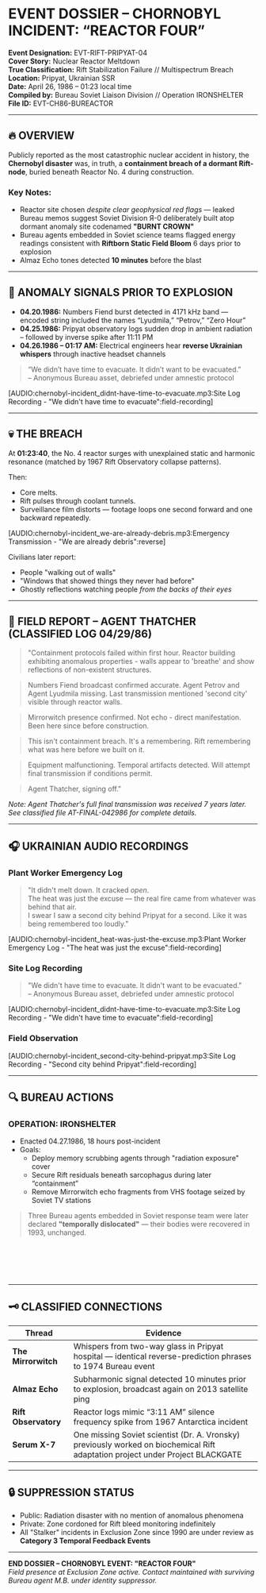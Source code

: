 # EVENT DOSSIER – CHORNOBYL INCIDENT: “REACTOR FOUR”

**Event Designation:** EVT-RIFT-PRIPYAT-04  
**Cover Story:** Nuclear Reactor Meltdown  
**True Classification:** Rift Stabilization Failure // Multispectrum Breach  
**Location:** Pripyat, Ukrainian SSR  
**Date:** April 26, 1986 – 01:23 local time  
**Compiled by:** Bureau Soviet Liaison Division // Operation IRONSHELTER  
**File ID:** EVT-CH86-BUREACTOR

---

## 🔥 OVERVIEW

Publicly reported as the most catastrophic nuclear accident in history, the **Chernobyl disaster** was, in truth, a **containment breach of a dormant Rift-node**, buried beneath Reactor No. 4 during construction.

### Key Notes:
- Reactor site chosen *despite clear geophysical red flags* — leaked Bureau memos suggest Soviet Division Я-0 deliberately built atop dormant anomaly site codenamed **"BURNT CROWN"**  
- Bureau agents embedded in Soviet science teams flagged energy readings consistent with **Riftborn Static Field Bloom** 6 days prior to explosion  
- Almaz Echo tones detected **10 minutes** before the blast

---

## 🧬 ANOMALY SIGNALS PRIOR TO EXPLOSION

- **04.20.1986:** Numbers Fiend burst detected in 4171 kHz band — encoded string included the names “Lyudmila,” “Petrov,” “Zero Hour”  
- **04.25.1986:** Pripyat observatory logs sudden drop in ambient radiation – followed by inverse spike after 11:11 PM  
- **04.26.1986 – 01:17 AM:** Electrical engineers hear **reverse Ukrainian whispers** through inactive headset channels



> “We didn’t have time to evacuate. It didn’t want to be evacuated.”  
> – Anonymous Bureau asset, debriefed under amnestic protocol

[AUDIO:chernobyl-incident_didnt-have-time-to-evacuate.mp3:Site Log Recording - "We didn't have time to evacuate":field-recording]

---

## 💀 THE BREACH

At **01:23:40**, the No. 4 reactor surges with unexplained static and harmonic resonance (matched by 1967 Rift Observatory collapse patterns).  



Then:
- Core melts.  
- Rift pulses through coolant tunnels.  
- Surveillance film distorts — footage loops one second forward and one backward repeatedly.

[AUDIO:chernobyl-incident_we-are-already-debris.mp3:Emergency Transmission - "We are already debris":reverse]

Civilians later report:
- People "walking out of walls"  
- "Windows that showed things they never had before"  
- Ghostly reflections watching people *from the backs of their eyes*

---

## 🧾 FIELD REPORT – AGENT THATCHER (CLASSIFIED LOG 04/29/86)

> "Containment protocols failed within first hour. Reactor building exhibiting anomalous properties - walls appear to 'breathe' and show reflections of non-existent structures.

> Numbers Fiend broadcast confirmed accurate. Agent Petrov and Agent Lyudmila missing. Last transmission mentioned 'second city' visible through reactor walls.

> Mirrorwitch presence confirmed. Not echo - direct manifestation. Been here since before construction.

> This isn't containment breach. It's a remembering. Rift remembering what was here before we built on it.

> Equipment malfunctioning. Temporal artifacts detected. Will attempt final transmission if conditions permit.

> Agent Thatcher, signing off."

*Note: Agent Thatcher's full final transmission was received 7 years later. See classified file AT-FINAL-042986 for complete details.*

---

## 🎧 UKRAINIAN AUDIO RECORDINGS

### Plant Worker Emergency Log
> "It didn't melt down. It cracked *open*.  
> The heat was just the excuse — the real fire came from whatever was behind that air.  
> I swear I saw a second city behind Pripyat for a second. Like it was being remembered too loudly."

[AUDIO:chernobyl-incident_heat-was-just-the-excuse.mp3:Plant Worker Emergency Log - "The heat was just the excuse":field-recording]

### Site Log Recording
> "We didn't have time to evacuate. It didn't want to be evacuated."  
> – Anonymous Bureau asset, debriefed under amnestic protocol

[AUDIO:chernobyl-incident_didnt-have-time-to-evacuate.mp3:Site Log Recording - "We didn't have time to evacuate":field-recording]

### Field Observation
[AUDIO:chernobyl-incident_second-city-behind-pripyat.mp3:Site Log Recording - "Second city behind Pripyat":field-recording]

---

## 🔍 BUREAU ACTIONS

### OPERATION: IRONSHELTER
- Enacted 04.27.1986, 18 hours post-incident  
- Goals:
  - Deploy memory scrubbing agents through "radiation exposure" cover
  - Secure Rift residuals beneath sarcophagus during later “containment”
  - Remove Mirrorwitch echo fragments from VHS footage seized by Soviet TV stations

> Three Bureau agents embedded in Soviet response team were later declared **"temporally dislocated"** — their bodies were recovered in 1993, unchanged.

<span style="color: transparent;">Agent Thatcher's final transmission was received seven years after he disappeared. The signal contained references to a "second city" and direct contact with the Numbers Fiend. Search for "AT-FINAL-042986" to access the classified transmission log.</span>

---

## 🗝️ CLASSIFIED CONNECTIONS

| Thread | Evidence |
|--------|----------|
| **The Mirrorwitch** | Whispers from two-way glass in Pripyat hospital — identical reverse-prediction phrases to 1974 Bureau event |
| **Almaz Echo** | Subharmonic signal detected 10 minutes prior to explosion, broadcast again on 2013 satellite ping |
| **Rift Observatory** | Reactor logs mimic “3:11 AM” silence frequency spike from 1967 Antarctica incident |
| **Serum X-7** | One missing Soviet scientist (Dr. A. Vronsky) previously worked on biochemical Rift adaptation project under Project BLACKGATE |

---

## 🔒 SUPPRESSION STATUS

- Public: Radiation disaster with no mention of anomalous phenomena  
- Private: Zone cordoned for Rift bleed monitoring indefinitely  
- All "Stalker" incidents in Exclusion Zone since 1990 are under review as **Category 3 Temporal Feedback Events**

---

**END DOSSIER – CHORNOBYL EVENT: "REACTOR FOUR"**  
*Field presence at Exclusion Zone active. Contact maintained with surviving Bureau agent M.B. under identity suppressor.*
